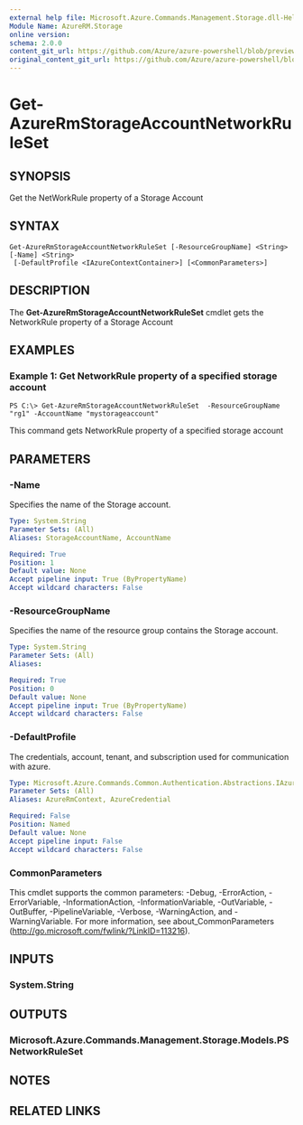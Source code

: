 ```yaml
---
external help file: Microsoft.Azure.Commands.Management.Storage.dll-Help.xml
Module Name: AzureRM.Storage
online version:
schema: 2.0.0
content_git_url: https://github.com/Azure/azure-powershell/blob/preview/src/ResourceManager/Storage/Commands.Management.Storage/help/Get-AzureRmStorageAccountNetworkRuleSet.md
original_content_git_url: https://github.com/Azure/azure-powershell/blob/preview/src/ResourceManager/Storage/Commands.Management.Storage/help/Get-AzureRmStorageAccountNetworkRuleSet.md
---
```


# Get-AzureRmStorageAccountNetworkRuleSet

## SYNOPSIS
Get the NetWorkRule property of a Storage Account

## SYNTAX

```
Get-AzureRmStorageAccountNetworkRuleSet [-ResourceGroupName] <String> [-Name] <String>
 [-DefaultProfile <IAzureContextContainer>] [<CommonParameters>]
```

## DESCRIPTION
The **Get-AzureRmStorageAccountNetworkRuleSet** cmdlet gets the NetworkRule property of a Storage Account

## EXAMPLES

### Example 1: Get NetworkRule property of a specified storage account
```
PS C:\> Get-AzureRmStorageAccountNetworkRuleSet  -ResourceGroupName "rg1" -AccountName "mystorageaccount"
```

This command gets NetworkRule property of a specified storage account

## PARAMETERS

### -Name
Specifies the name of the Storage account.

```yaml
Type: System.String
Parameter Sets: (All)
Aliases: StorageAccountName, AccountName

Required: True
Position: 1
Default value: None
Accept pipeline input: True (ByPropertyName)
Accept wildcard characters: False
```

### -ResourceGroupName
Specifies the name of the resource group contains the Storage account.

```yaml
Type: System.String
Parameter Sets: (All)
Aliases: 

Required: True
Position: 0
Default value: None
Accept pipeline input: True (ByPropertyName)
Accept wildcard characters: False
```

### -DefaultProfile
The credentials, account, tenant, and subscription used for communication with azure.

```yaml
Type: Microsoft.Azure.Commands.Common.Authentication.Abstractions.IAzureContextContainer
Parameter Sets: (All)
Aliases: AzureRmContext, AzureCredential

Required: False
Position: Named
Default value: None
Accept pipeline input: False
Accept wildcard characters: False
```

### CommonParameters
This cmdlet supports the common parameters: -Debug, -ErrorAction, -ErrorVariable, -InformationAction, -InformationVariable, -OutVariable, -OutBuffer, -PipelineVariable, -Verbose, -WarningAction, and -WarningVariable. For more information, see about_CommonParameters (http://go.microsoft.com/fwlink/?LinkID=113216).

## INPUTS

### System.String

## OUTPUTS

### Microsoft.Azure.Commands.Management.Storage.Models.PSNetworkRuleSet

## NOTES

## RELATED LINKS


